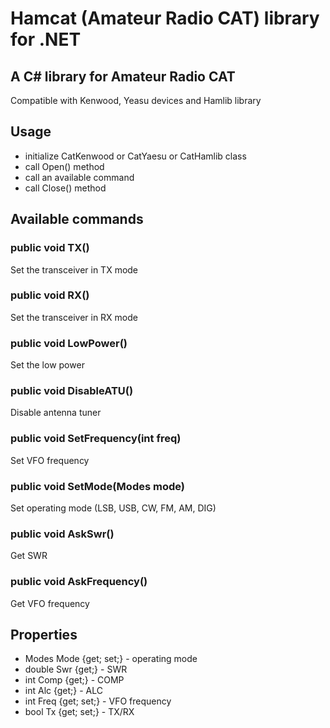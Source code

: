 # Hamcat (Amateur Radio CAT) library for .NET

## A C# library for Amateur Radio CAT

Compatible with Kenwood, Yeasu devices and Hamlib library

## Usage
- initialize CatKenwood or CatYaesu or CatHamlib class
- call Open() method
- call an available command
- call Close() method

## Available commands
### public void TX()
Set the transceiver in TX mode

### public void RX()
Set the transceiver in RX mode

### public void LowPower()
Set the low power

### public void DisableATU()
Disable antenna tuner

### public void SetFrequency(int freq)
Set VFO frequency

### public void SetMode(Modes mode)
Set operating mode (LSB, USB, CW, FM, AM, DIG)

### public void AskSwr()
Get SWR 

### public void AskFrequency()
Get VFO frequency

## Properties
- Modes Mode {get; set;} - operating mode
- double Swr {get;} - SWR
- int Comp {get;} - COMP
- int Alc {get;} - ALC
- int Freq {get; set;} - VFO frequency
- bool Tx {get; set;} - TX/RX

